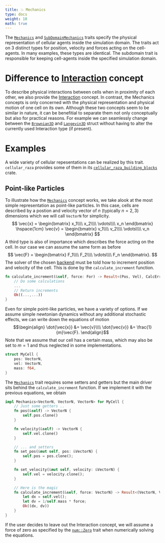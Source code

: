 ```yaml
---
title: 💥 Mechanics
type: docs
weight: 10
math: true
---
```


The [`Mechanics`](/docs/cellular_raza_concepts/trait.Mechanics.html) and
[`SubDomainMechanics`](/docs/cellular_raza_concepts/domain_new/trait.SubDomainMechanics.html) traits
specify the physical representation of cellular agents inside the simulation domain.
The traits act on 3 distinct types for position, velocity and forces acting on the cell-agents.
In many examples, these types are identical.
The subdomain trait is responsible for keeping cell-agents inside the specified simulation
domain.

# Difference to [Interaction](/internals/concepts/cell/interaction) concept

To describe physical interactions between cells when in proximity of each other, we also provide the
[Interaction](/internals/concepts/cell/interaction) concept.
In contrast, the Mechanics concepts is only concerned with the physical representation and physical
motion of one cell on its own.
Although these two concepts seem to be similar in nature, it can be benefitial to separate them not
only conceptually but also for practical reasons.
For example we can seamlessly change between the
[`Brownian3D`](/docs/cellular_raza_building_blocks/struct.Brownian3D.html) and
[`Langevin3D`](/docs/cellular_raza_building_blocks/struct.Langevin3D.html) struct without having to
alter the currently used Interaction type (if present).

# Examples
A wide variety of cellular repesentations can be realized by this trait.
`cellular_raza` provides some of them in its
[`cellular_raza_building_blocks`](/docs/cellular_raza_building_blocks) crate.

## Point-like Particles
To illustrate how the [`Mechanics`](/docs/cellular_raza_concepts/Mechanics.html) concept works, we
take alook at the most simple representation as point-like particles.
In this case, cells are described by a postion and velocity vector of $n$ (typically $n=2,3$)
dimensions which we will call `VectorN` for simplicity.
$$
    \vec{x} = \begin{bmatrix}
        x_1\\\\
        x_2\\\\
        \vdots\\\\
        x_n
    \end{bmatrix}
    \hspace{1cm}
    \vec{v} = \begin{bmatrix}
        v_1\\\\
        v_2\\\\
        \vdots\\\\
        v_n
    \end{bmatrix}
$$
A third type is also of importance which describes the force acting on the cell.
In our case we can assume the same form as before
$$
    \vec{F} = \begin{bmatrix}
        F_1\\\\
        F_2\\\\
        \vdots\\\\
        F_n
    \end{bmatrix}.
$$
The solver of the chosen [backend](/internals/backends) must be told how to increment position and
velocity of the cell.
This is done by the `calculate_increment` function.
```rust
fn calculate_increment(&self, force: For) -> Result<(Pos, Vel), CalcError> {
    // Do some calculations
    ...
    // Return increments
    Ok((...,...))
}
```
Even for simple point-like particles, we have a variety of options.
If we assume simple newtonian dynamics without any additional stochastic effects, we can write down
the equations of motion
$$\begin{align}
    \dot{\vec{x}} &= \vec{v}\\\\
    \dot{\vec{v}} &= \frac{1}{m}\vec{F}.
\end{align}$$
Note that we assume that our cell has a certain mass, which may also be set to $m=1$ and thus
neglected in some implementations.
```rust
struct MyCell {
    pos: VectorN,
    vel: VectorN,
    mass: f64,
}
```
The [`Mechanics`](/docs/cellular_raza_concepts/Mechanics.html) trait requires some setters and
getters but the main driver sits behind the `calculate_increment` function.
If we implement it with the previous equations, we obtain
```rust
impl Mechanics<VectorN, VectorN, VectorN> for MyCell {
    // Just some getters ..
    fn pos(&self) -> VectorN {
        self.pos.clone()
    }

    fn velocity(&self) -> VectorN {
        self.vel.clone()
    }

    // ... and setters
    fn set_pos(&mut self, pos: &VectorN) {
        self.pos = pos.clone();
    }

    fn set_velocity(&mut self, velocity: &VectorN) {
        self.vel = velocity.clone();
    }

    // Here is the magic
    fn calculate_increment(&self, force: VectorN) -> Result<(VectorN, VectorN), CalcError> {
        let dx = self.vel();
        let dv = 1/self.mass * force;
        Ok((dx, dv))
    }
}
```
If the user decides to leave out the Interaction concept, we will assume a force of zero as
specified by the [`num::Zero`](https://docs.rs/num/latest/num/traits/trait.Zero.html) trait when
numerically solving the equations.
